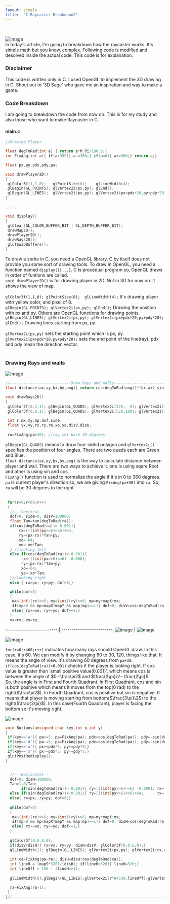 ```yaml
---
layout: single
title:  "C Raycaster Breakdown2"
---
```

<br>

![image](https://github.com/DutchVandaline/DutchVandaline.github.io/assets/142364450/31fce9ba-fe7c-4cc1-a10b-f512b25ce353)
<br>
 In today's article, I'm going to breakdown how the raycaster works. It's simple math but you know, complex. Following code is modified and desolved inside the actual code. This code is for explanation.

### Disclaimer
 This code is written only in C. I used OpenGL to implement the 3D drawing in C.
Shout out to '3D Sage' who gave me an inspiration and way to make a game.

### Code Breakdown
 I am going to breakdown the code from now on. This is for my study and also those who want to make Raycaster in C.
#### main.c 
```c
//Drawing Player

float degToRad(int a) { return a*M_PI/180.0;}
int FixAng(int a){ if(a>359){ a-=360;} if(a<0){ a+=360;} return a;}

float px,py,pdx,pdy,pa;

void drawPlayer2D()
{
 glColor3f(1,1,0);   glPointSize(8);    glLineWidth(4);
 glBegin(GL_POINTS); glVertex2i(px,py); glEnd();
 glBegin(GL_LINES);  glVertex2i(px,py); glVertex2i(px+pdx*20,py+pdy*20); glEnd();
}

... ...

void display()
{   
 glClear(GL_COLOR_BUFFER_BIT | GL_DEPTH_BUFFER_BIT); 
 drawMap2D();
 drawPlayer2D();
 drawRays2D();
 glutSwapBuffers();  
}
```
To draw a sprite in C, you need a OpenGL library. C by itself does not provide you some sort of drawing tools. 
To draw in OpenGL, you need a function named `display(){...}`. C is procedual program so, OpenGL draws in order of funtions are called.<br>
`void drawPlayer2D()` is for drawing player in 2D. Not in 3D for now on. It shows the view of map.<br><br>
`glColor3f(1,1,0); glPointSize(8);  glLineWidth(4);` It's drawing player with yellow color, and pixel of 8.<br>
`glBegin(GL_POINTS); glVertex2i(px,py); glEnd();` Drawing the position with px and py. Others are OpenGL functions for drawing points.<br>
`glBegin(GL_LINES); glVertex2i(px,py); glVertex2i(px+pdx*20,py+pdy*20); glEnd();` Drawing lines starting from px, py. <br><br>
`glVertex2i(px,py)` sets the starting point which is px, py. `glVertex2i(px+pdx*20,py+pdy*20);` sets the end point of the line(ray). pdx and pdy mean the direction vector.<br>
<br>


### Drawing Rays and walls
![image](https://github.com/DutchVandaline/DutchVandaline.github.io/assets/142364450/273f7f37-22cd-4275-aaf5-c0d7bb9cf1b8)

```c
//---------------------------Draw Rays and Walls--------------------------------
float distance(ax,ay,bx,by,ang){ return cos(degToRad(ang))*(bx-ax)-sin(degToRad(ang))*(by-ay);}

void drawRays2D()
{
 glColor3f(0,1,1); glBegin(GL_QUADS); glVertex2i(526,  0); glVertex2i(1006,  0); glVertex2i(1006,160); glVertex2i(526,160); glEnd();	
 glColor3f(0,0,1); glBegin(GL_QUADS); glVertex2i(526,160); glVertex2i(1006,160); glVertex2i(1006,320); glVertex2i(526,320); glEnd();	 	
	
 int r,mx,my,mp,dof,side;
 float vx,vy,rx,ry,ra,xo,yo,disV,disH; 
 
 ra=FixAng(pa+30); //ray set back 30 degrees
```
`glBegin(GL_QUADS)` means to draw four-sided polygon and `glVertex2i()` specifies the position of four angles. There are two quads each are Green and Blue.<br>
`float distance(ax,ay,bx,by,ang)` is the way to calculate distance between player and wall. There are two ways to achieve it. one is using sqare Root and other is using sin and cos.<br>
`FixAng()` function is used to normalize the angle if it's in 0 to 360 degrees. `pa` is current player's direction so,
we are giving `FixAng(pa+30)` into `ra`. So, `ra` will be 30 degrees to the right.<br>
<br>

```c
 for(r=0;r<60;r++)
 {
  //---Vertical--- 
  dof=0; side=0; disV=100000;
  float Tan=tan(degToRad(ra));
  if(cos(degToRad(ra))> 0.001){
      rx=(((int)px>>6)<<6)+64;
      ry=(px-rx)*Tan+py;
      xo= 64;
      yo=-xo*Tan;
  } //looking left
  else if(cos(degToRad(ra))<-0.001){
       rx=(((int)px>>6)<<6) -0.0001;
       ry=(px-rx)*Tan+py;
       xo=-64;
       yo=-xo*Tan;
  }//looking right
  else { rx=px; ry=py; dof=8;}                                                  //looking up or down. no hit  

  while(dof<8) 
  { 
   mx=(int)(rx)>>6; my=(int)(ry)>>6; mp=my*mapX+mx;                     
   if(mp>0 && mp<mapX*mapY && map[mp]==1){ dof=8; disV=cos(degToRad(ra))*(rx-px)-sin(degToRad(ra))*(ry-py);}//hit         
   else{ rx+=xo; ry+=yo; dof+=1;}                                               //check next horizontal
  } 
  vx=rx; vy=ry;
```

:-------------------------:|:-------------------------:
![image](https://github.com/DutchVandaline/DutchVandaline.github.io/assets/142364450/a8100b61-b0ac-4070-a13b-747cd2aa2576)   |  ![image](https://github.com/DutchVandaline/DutchVandaline.github.io/assets/142364450/e7c706c4-c98c-4ea3-852a-8f8f2cf28d45)





![image](https://github.com/DutchVandaline/DutchVandaline.github.io/assets/142364450/1eb6ddc2-e30b-4625-b199-6bf42bdbab47)

`for(r=0;r<60;r++)` indicates how many rays should OpenGL draw. In this case, it's 60. We can modify it by changing 60 to 30, 120, things like that. It means the angle of view. it's drawing 60 degress from `pa+30`.<br>
`if(cos(degToRad(ra))>0.001)` checks if the player is looking right. If cos value is greater than 'small positive value(0.001)', which means cos is between the angle of $0∽\frac\pi2$ and $\frac{3\pi}\2∽\frac{2\pi}$.<br>
So, the angle is in First and Fourth Quadrant. In First Quadrant, cos and sin is both positive which means it moves from the top(0 rad) to the right($\frac\pi2$). In Fourth Quadrant, cos is positive but sin is negative.
It means that player is moving starting from bottom($\frac{3\pi}\2$) to the right($\frac{2\pi}$). In this case(Fourth Quadrant), player is facing the bottom so it's moving right.
<br>






![image](https://github.com/DutchVandaline/DutchVandaline.github.io/assets/142364450/1eb6ddc2-e30b-4625-b199-6bf42bdbab47)

```c
void Buttons(unsigned char key,int x,int y)
{
 if(key=='a'){ pa+=5; pa=FixAng(pa); pdx=cos(degToRad(pa)); pdy=-sin(degToRad(pa));} 	
 if(key=='d'){ pa-=5; pa=FixAng(pa); pdx=cos(degToRad(pa)); pdy=-sin(degToRad(pa));} 
 if(key=='w'){ px+=pdx*5; py+=pdy*5;}
 if(key=='s'){ px-=pdx*5; py-=pdy*5;}
 glutPostRedisplay();
}
```


```c

  //---Horizontal---
  dof=0; disH=100000;
  Tan=1.0/Tan; 
       if(sin(degToRad(ra))> 0.001){ ry=(((int)py>>6)<<6) -0.0001; rx=(py-ry)*Tan+px; yo=-64; xo=-yo*Tan;}//looking up 
  else if(sin(degToRad(ra))<-0.001){ ry=(((int)py>>6)<<6)+64;      rx=(py-ry)*Tan+px; yo= 64; xo=-yo*Tan;}//looking down
  else{ rx=px; ry=py; dof=8;}                                                   //looking straight left or right
 
  while(dof<8) 
  { 
   mx=(int)(rx)>>6; my=(int)(ry)>>6; mp=my*mapX+mx;                          
   if(mp>0 && mp<mapX*mapY && map[mp]==1){ dof=8; disH=cos(degToRad(ra))*(rx-px)-sin(degToRad(ra))*(ry-py);}//hit         
   else{ rx+=xo; ry+=yo; dof+=1;}                                               //check next horizontal
  } 
  
  glColor3f(0,0.8,0);
  if(disV<disH){ rx=vx; ry=vy; disH=disV; glColor3f(0,0.6,0);}                  //horizontal hit first
  glLineWidth(2); glBegin(GL_LINES); glVertex2i(px,py); glVertex2i(rx,ry); glEnd();//draw 2D ray
    
  int ca=FixAng(pa-ra); disH=disH*cos(degToRad(ca));                            //fix fisheye 
  int lineH = (mapS*320)/(disH); if(lineH>320){ lineH=320;}                     //line height and limit
  int lineOff = 160 - (lineH>>1);                                               //line offset
  
  glLineWidth(8);glBegin(GL_LINES);glVertex2i(r*8+530,lineOff);glVertex2i(r*8+530,lineOff+lineH);glEnd();//draw vertical wall  

  ra=FixAng(ra-1);                                                              //go to next ray
 }
}//-----------------------------------------------------------------------------

```





